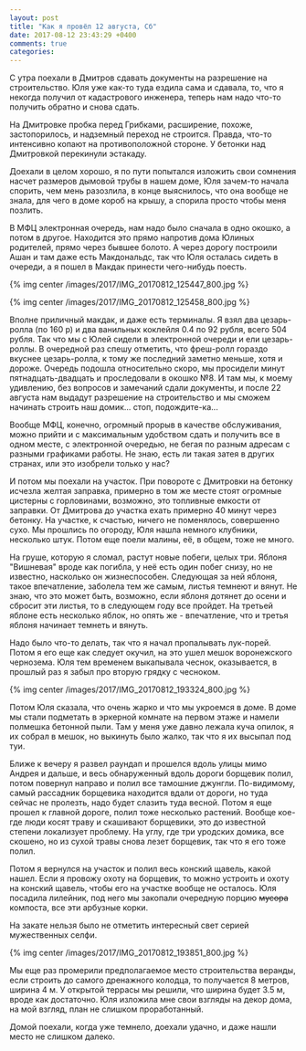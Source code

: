 ```yaml
---
layout: post
title: "Как я провёл 12 августа, Сб"
date: 2017-08-12 23:43:29 +0400
comments: true
categories: 
---
```

С утра поехали в Дмитров сдавать документы на разрешение на строительство. Юля уже как-то туда ездила сама и сдавала, то, что я некогда получил от кадастрового инженера, теперь нам надо что-то получить обратно и снова сдать.

На Дмитровке пробка перед Грибками, расширение, похоже, застопорилось, и надземный переход не строится. Правда, что-то интенсивно копают на противоположной стороне. У бетонки над Дмитровкой перекинули эстакаду.

Доехали в целом хорошо, я по пути попытался изложить свои сомнения насчет размеров дымовой трубы в нашем доме, Юля зачем-то начала спорить, чем мень разозлила, в конце выяснилось, что она вообще не знала, для чего в доме короб на крышу, а спорила просто чтобы меня позлить.

В МФЦ электронная очередь, нам надо было сначала в одно окошко, а потом в другое. Находится это прямо напротив дома Юлиных родителей, прямо через бывшее болото. А через дорогу построили Ашан и там даже есть Макдональдс, так что Юля осталась сидеть в очереди, а я пошел в Макдак принести чего-нибудь поесть.

{% img center /images/2017/IMG_20170812_125447_800.jpg %}

{% img center /images/2017/IMG_20170812_125458_800.jpg %}

Вполне приличный макдак, и даже есть терминалы. Я взял два цезарь-ролла (по 160 р) и два ванильных коклейля 0.4 по 92 рубля, всего 504 рубля. Так что мы с Юлей сидели в электронной очереди и ели цезарь-роллы. В очередной раз спешу отметить, что фреш-ролл гораздо вкуснее цезарь-ролла, к тому же последний заметно меньше, хотя и дороже. Очередь подошла относительно скоро, мы просидели минут пятнадцать-двадцать и проследовали в окошко №8. И там мы, к моему удивлению, без вопросов и замечаний сдали документы, и после 22 августа нам выдадут разрешение на строительство и мы сможем начинать строить наш домик... стоп, подождите-ка...

Вообще МФЦ, конечно, огромный прорыв в качестве обслуживания, можно прийти и с максимальным удобством сдать и получить все в одном месте, с электронной очередью, не бегая по разным адресам с разными графиками работы. Не знаю, есть ли такая затея в других странах, или это изобрели только у нас?

И потом мы поехали на участок. При повороте с Дмитровки на бетонку исчезла желтая заправка, примерно в том же месте стоят огромные цистерны с горловинами, возможно, это топливные емкости от заправки. От Дмитрова до участка ехать примерно 40 минут через бетонку. На участке, к счастью, ничего не поменялось, совершенно сухо. Мы прошлись по огороду, Юля нашла немного клубники, несколько штук. Потом еще поели малины, её, в общем, тоже не много.

На груше, которую я сломал, растут новые побеги, целых три. Яблоня "Вишневая" вроде как погибла, у неё есть один побег снизу, но не известно, насколько он жизнеспособен. Следующая за ней яблоня, такое впечатление, заболела тем же самым, листья темнеют и вянут. Не знаю, что это может быть, возможно, если яблоня дотянет до осени и сбросит эти листья, то в следующем году все пройдет. На третьей яблоне есть несколько яблок, но опять же - впечатление, что и третья яблоня начинает темнеть и вянуть. 

Надо было что-то делать, так что я начал пропалывать лук-порей. Потом я его еще как следует окучил, на это ушел мешок воронежского чернозема. Юля тем временем выкапывала чеснок, оказывается, в прошлый раз я забыл про вторую грядку с чесноком.

{% img center /images/2017/IMG_20170812_193324_800.jpg %}

Потом Юля сказала, что очень жарко и что мы укроемся в доме. В доме мы стали подметать в эркерной комнате на первом этаже и намели полмешка бетонной пыли. Там у меня уже давно лежала куча опилок, я их собрал в мешок, но выкинуть было жалко, так что я их высыпал под туи.

Ближе к вечеру я развел раундап и прошелся вдоль улицы мимо Андрея и дальше, и весь обнаруженный вдоль дороги борщевик полил, потом повернул направо и полил все тамошние джунгли. По-видимому, самый рассадник борщевика находится вдали от дороги, но туда сейчас не пролезть, надо будет слазить туда весной. Потом я еще прошел к главной дороге, полил тоже несколько растений. Вообще кое-где люди косят траву и скашивают борщевики, это до известной степени локализует проблему. На углу, где три уродских домика, все скошено, но из сухой травы снова лезет борщевик, так что я его тоже полил.

Потом я вернулся на участок и полил весь конский щавель, какой нашел. Если я провожу охоту на борщевик, то можно устроить и охоту на конский щавель, чтобы его на участке вообще не осталось. Юля посадила лилейник, под него мы закопали очередную порцию ~~мусора~~ компоста, все эти арбузные корки.

На закате нельзя было не отметить интересный свет серией мужественных селфи.

{% img center /images/2017/IMG_20170812_193851_800.jpg %}

Мы еще раз промерили предполагаемое место строительства веранды, если строить до самого дренажного колодца, то получается 8 метров, ширина 4 м. У открытой террасы мы решили, что ширина будет 3.5 м, вроде как достаточно. Юля изложила мне свои взгляды на декор дома, на мой взгляд, план не слишком проработанный.

Домой поехали, когда уже темнело, доехали удачно, и даже нашли место не слишком далеко.

